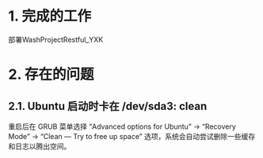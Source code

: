 # 1. 完成的工作
部署WashProjectRestful_YXK

# 2. 存在的问题
## 2.1. Ubuntu 启动时卡在 /dev/sda3: clean

重启后在 GRUB 菜单选择 “Advanced options for Ubuntu” → “Recovery Mode” → “Clean — Try to free up space” 选项，系统会自动尝试删除一些缓存和日志以腾出空间。

